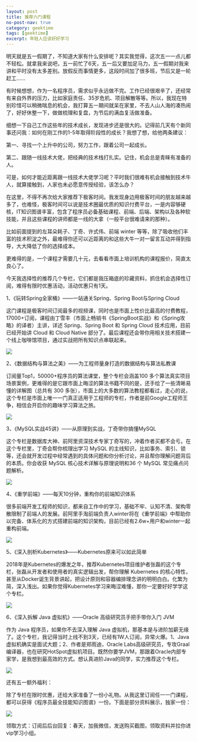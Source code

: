 ```yaml
---
layout: post
title: 推荐六门课程
no-post-nav: true
category: geektime
tags: [geektime]
excerpt: 年轻人应该好好学习
---
```


明天就是五一假期了，不知道大家有什么安排呢？其实我觉得，这次五一一点儿都不轻松。就拿我来说吧，五一前忙了6天，五一后又要加足马力，五一假期对我来讲和平时没有太多差别。放假反而事情更多，这段时间加了很多班，节后又是一轮赶工......



有时候想想，作为一名程序员，需求似乎永远做不完。工作已经很艰辛了，还经常有来自外界的压力，比如家庭责任、35岁危机、项目解散等等。所以，我现在特别珍惜可以稍微喘息的机会，我打算五一期间就呆在家里，不去人山人海的凑热闹了，好好休整一下，做做梳理和复盘，为节后的满血复活做准备。



细想一下自己工作这些年的技术成长，发现进步还是很大的。记得前几天有个新同事还问我：如何在刚工作的1-5年取得阶段性的成长？我想了想，给他两条建议：



第一、寻找一个上升中的公司，努力工作，跟着公司一起成长。

第二、跟随一线技术大佬，把经典的技术栈打扎实。记住，机会总是青睐有准备的人。



可是，如何才能近距离跟一线技术大佬学习呢？平时我们很难有机会接触到技术牛人，就算接触到，人家也未必愿意传授经验，该怎么办？



在这里，不得不再次给大家推荐下极客时间。我发现身边用极客时间的朋友越来越多了，也难怪，极客时间可以说是技术圈最优质的知识付费平台，一是内容够硬核，IT知识图谱丰富，包含了程序员必备基础课程、前端、后端、架构以及各种软技能，并且这些课程的讲师都是一线的大拿（一般平台很难请来的那种）。



比如前面提到的左耳朵耗子、丁奇、许式伟、前端 winter 等等，除了吸收他们丰富的技术积淀之外，最难得你还可以近距离的和这些大牛一对一留言互动并得到指导，大大降低了你的选择成本。



更难得的是，一个课程才需要几十元，去看看市面上培训机构的课程报价，简直太良心了。



今天我选择性的推荐几个专栏，它们都是我压箱底的珍藏资料，抓住机会选择性订阅，难得有限时优惠活动，活动优惠只有1天。



1、《玩转Spring全家桶》——一站通关Spring、Spring Boot与Spring Cloud



这门课程是极客时间订阅最多的视频课，同时也是市面上性价比最高的付费教程，17000+订阅，课程由丁雪丰（市面上畅销书《SpringBoot实战》和《Spring攻略》的译者）主讲，详述 Spring、Spring Boot 和 Spring Cloud 技术应用，目前已经开始讲 Cloud 和 Cloud Native 部分了。最后课程还会带你用相关技术搭建一个线上咖啡馆项目，通过实战把所有知识点串联起来。



![](https://huangfeifei.github.io/assets/images/2019/geektime/spring.jpg)




2、《数据结构与算法之美》——为工程师量身打造的数据结构与算法私教课



订阅量Top1，50000+程序员的算法课堂，整个专栏会涵盖100 多个算法真实项目场景案例，更难得的是它跟市面上晦涩的算法书籍不同的是，还手绘了一些清晰易懂的详解图（总共有 300 多张），市面上的大多数的算法教程都看过，走心的说，这个专栏是市面上唯一一门真正适用于工程师的专栏，作者是前Google工程师王争，相信会开启你的趣味学习算法之旅。



![](https://huangfeifei.github.io/assets/images/2019/geektime/jiegou.jpg)




3、《MySQL实战45讲》——从原理到实战，丁奇带你搞懂MySQL



这个专栏是数据库大神、前阿里资深技术专家丁奇写的，冲着作者买都不会亏。在这个专栏里，丁奇会帮你梳理出学习 MySQL 的主线知识，比如事务、索引、锁等，还会就开发过程中经常遇到的具体问题和你分析讨论，并且帮你理解问题背后的本质。你会收获 MySQL 核心技术详解与原理说明和36 个 MySQL 常见痛点问题解析。



![](https://huangfeifei.github.io/assets/images/2019/geektime/mysql45.jpg)



4、《重学前端》——每天10分钟，重构你的前端知识体系



很多前端开发工程师的知识，都来自工作中的学习，基础不牢、认知不清、架构零散限制了前端人的发展。前阿里手淘前端负责人winter将在《重学前端》中帮助你以完备、体系化的方式搭建前端的知识架构，目前已经有2.6w+用户和winter一起重构前端。


![](https://huangfeifei.github.io/assets/images/2019/geektime/qianduan.jpg)





5、《深入剖析Kubernetes》——Kubernetes原来可以如此简单



2018年是Kubernetes的爆发之年，推荐Kubernetes项目维护者张磊的这个专栏，张磊从开发者和使用者的真实逻辑出发，帮你理解 Kubernetes 的核心特性，甚至从Docker诞生背景讲起，把设计原则和容器编排理念讲的明明白白。化繁为简，深入浅出。如果你觉得Kubernetes学习来晦涩难懂，那你一定要好好学学这个专栏。



![](https://huangfeifei.github.io/assets/images/2019/geektime/k8s.jpg)




6、《深入拆解 Java 虚拟机》——Oracle 高级研究员手把手带你入门 JVM



作为 Java 程序员，如果你不去深入理解 Java 虚拟机，那基本是与进阶加薪无缘了。这个专栏，我记得当时上线不到3天，已经有1W人订阅，异常火爆。1、Java虚拟机确实是面试大题；2、作者是郑雨迪，Oracle Labs高级研究员，专攻Graal编译器，也在研究HotSpot虚拟机项目。既然你要学JVM，那跟着Oracle内部专家学，是我想到最高效的方式。想认真进阶Java的同学，实力推荐这个专栏。


![](https://huangfeifei.github.io/assets/images/2019/geektime/java_jvm.jpg)



还有五一额外福利：



除了专栏在限时优惠，还给大家准备了一份小礼物。从我这里订阅任一一门课程，都可以获得《程序员最全技能知识图谱》一份。下面是部分资料展示，独家一份：

![](https://huangfeifei.github.io/assets/images/2019/geektime/zhishi.jpg)




领取方式：订阅后后台回复：春天，加我微信，发送购买截图，领取资料并拉你进vip学习小组。